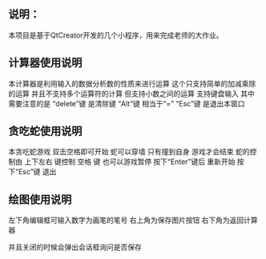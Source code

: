 ## 说明：

本项目是基于QtCreator开发的几个小程序，用来完成老师的大作业。

## 计算器使用说明

本计算器是利用输入的数据分析数的性质来进行运算
这个只支持简单的加减乘除的运算
并且不支持多个运算符的计算
但支持小数之间的运算
支持键盘输入  其中需要注意的是
“delete”键 是清除键  “Alt”键 相当于“=”  “Esc”键 是退出本窗口



## 贪吃蛇使用说明

本贪吃蛇游戏 双击空格即可开始
蛇可以穿墙 只有撞到自身 游戏才会结束
蛇的控制由 上下左右 键控制
空格 键 也可以游戏暂停
按下“Enter”键后 重新开始  按下“Esc”键 退出





## 绘图使用说明

左下角编辑框可输入数字为画笔的笔号
右上角为保存图片按钮
右下角为返回计算器

并且关闭的时候会弹出会话框询问是否保存
